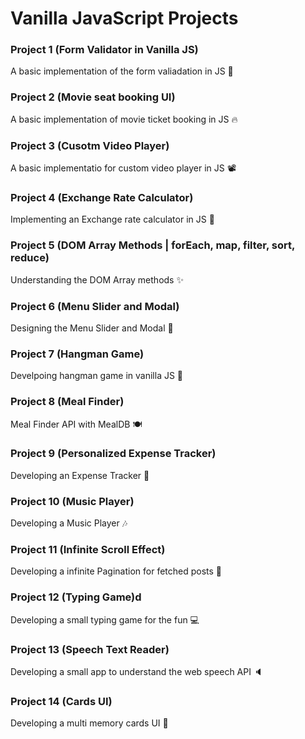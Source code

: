 # Vanilla JavaScript Projects

### Project 1 (Form Validator in Vanilla JS)

A basic implementation of the form valiadation in JS 🚀

### Project 2 (Movie seat booking UI)

A basic implementation of movie ticket booking in JS 🔥

### Project 3 (Cusotm Video Player)

A basic implementatio for custom video player in JS 📽

### Project 4 (Exchange Rate Calculator)

Implementing an Exchange rate calculator in JS 💱

### Project 5 (DOM Array Methods | forEach, map, filter, sort, reduce)

Understanding the DOM Array methods ✨

### Project 6 (Menu Slider and Modal)

Designing the Menu Slider and Modal 🚀

### Project 7 (Hangman Game)

Develpoing hangman game in vanilla JS 🎢

### Project 8 (Meal Finder)

Meal Finder API with MealDB 🍽

### Project 9 (Personalized Expense Tracker)

Developing an Expense Tracker 🧮

### Project 10 (Music Player)

Developing a Music Player 🎶

### Project 11 (Infinite Scroll Effect)

Developing a infinite Pagination for fetched posts 📘

### Project 12 (Typing Game)d

Developing a small typing game for the fun 💻

### Project 13 (Speech Text Reader)

Developing a small app to understand the web speech API 🔈

### Project 14 (Cards UI)

Developing a multi memory cards UI 🎴
